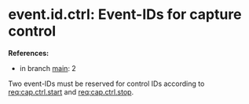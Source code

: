 # event.id.ctrl: Event-IDs for capture control

**References:**

- in branch [main](https://github.com/mhatzl/evident/tree/main): 2

Two event-IDs must be reserved for control IDs according to [req:cap.ctrl.start](5-REQ-cap.ctrl.start) and [req:cap.ctrl.stop](5-REQ-cap.ctrl.stop).
